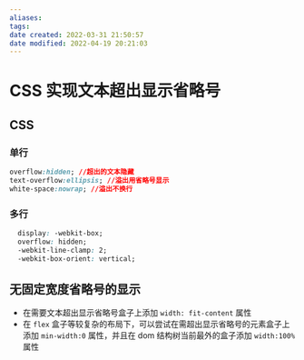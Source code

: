```yaml
---
aliases:
tags:
date created: 2022-03-31 21:50:57
date modified: 2022-04-19 20:21:03
---
```


# CSS 实现文本超出显示省略号

## CSS

### 单行

``` css
overflow:hidden; //超出的文本隐藏
text-overflow:ellipsis; //溢出用省略号显示
white-space:nowrap; //溢出不换行
```

### 多行

```css
  display: -webkit-box;
  overflow: hidden;  
  -webkit-line-clamp: 2;
  -webkit-box-orient: vertical;
```

## 无固定宽度省略号的显示

- 在需要文本超出显示省略号盒子上添加 `width: fit-content` 属性
- 在 `flex` 盒子等较复杂的布局下，可以尝试在需超出显示省略号的元素盒子上添加 `min-width:0` 属性，并且在 dom 结构树当前最外的盒子添加 `width:100%` 属性
